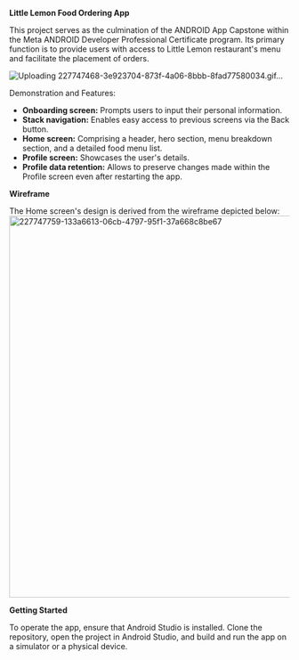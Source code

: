﻿**Little Lemon Food Ordering App**

This project serves as the culmination of the ANDROID App Capstone within the Meta ANDROID Developer
Professional Certificate program. Its primary function is to provide users with access to Little
Lemon restaurant's menu and facilitate the placement of orders.

![Uploading 227747468-3e923704-873f-4a06-8bbb-8fad77580034.gif…]()


Demonstration and Features:

- **Onboarding screen:** Prompts users to input their personal information.
- **Stack navigation:** Enables easy access to previous screens via the Back button.
- **Home screen:** Comprising a header, hero section, menu breakdown section, and a detailed food
  menu list.
- **Profile screen:** Showcases the user's details.
- **Profile data retention:** Allows to preserve changes made within the Profile screen
even after restarting the app.

**Wireframe**

The Home screen's design is derived from the wireframe depicted below:
<img width="686" alt="227747759-133a6613-06cb-4797-95f1-37a668c8be67" src="https://github.com/Rahulbalakrishnan/LittleLemonApp/assets/62502089/9fc216e7-f417-4efd-9149-089941eda6e4">


**Getting Started**

To operate the app,
ensure that Android Studio is installed.
Clone the repository, open the project in Android Studio,
and build and run the app on a simulator or a physical device.

